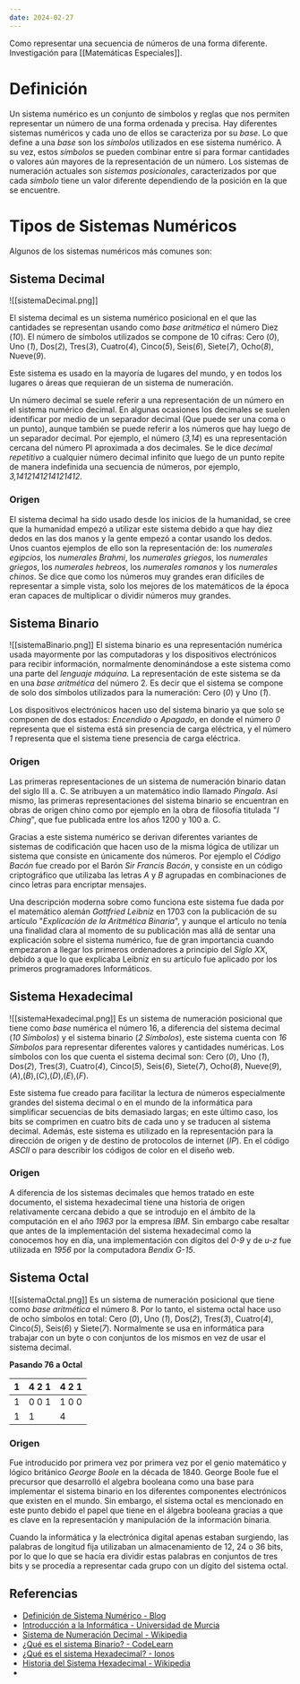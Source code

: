 ```yaml
---
date: 2024-02-27
---
```


Como representar una secuencia de números de una forma diferente. Investigación para [[Matemáticas Especiales]].
# Definición
Un sistema numérico es un conjunto de símbolos y reglas que nos permiten representar un número de una forma ordenada y precisa. Hay diferentes sistemas numéricos y cada uno de ellos se caracteriza por su *base*. Lo que define a una *base* son los *símbolos* utilizados en ese sistema numérico. A su vez, estos *símbolos* se pueden combinar entre sí para formar cantidades o valores aún mayores de la representación de un número. Los sistemas de numeración actuales son *sistemas posicionales*, caracterizados por que cada *símbolo* tiene un valor diferente dependiendo de la posición en la que se encuentre.
# Tipos de Sistemas Numéricos
Algunos de los sistemas numéricos más comunes son:
## Sistema Decimal

![[sistemaDecimal.png]]

El sistema decimal es un sistema numérico posicional en el que las cantidades se representan usando como *base aritmética* el número Diez (*10*). El número de símbolos utilizados se compone de 10 cifras: Cero (*0*), Uno (*1*), Dos(*2*), Tres(*3*), Cuatro(*4*), Cinco(*5*), Seis(*6*), Siete(*7*), Ocho(*8*), Nueve(*9*).

Este sistema es usado en la mayoría de lugares del mundo, y en todos los lugares o áreas que requieran de un sistema de numeración.

Un número decimal se suele referir a una representación de un número en el sistema numérico decimal. En algunas ocasiones los decimales se suelen identificar por medio de un separador decimal (Que puede ser una coma o un punto), aunque también se puede referir a los números que hay luego de un separador decimal. Por ejemplo, el número (*3,14*) es una representación cercana del número PI aproximada a dos decimales. Se le dice *decimal repetitivo* a cualquier número decimal infinito que luego de un punto repite de manera indefinida una secuencia de números, por ejemplo, *3,1412141214121412*. 

### Origen
El sistema decimal ha sido usado desde los inicios de la humanidad, se cree que la humanidad empezó a utilizar este sistema debido a que hay diez dedos en las dos manos y la gente empezó a contar usando los dedos. Unos cuantos ejemplos de ello son la representación de: los *numerales egipcios*, los *numerales Brahmi*, los *numerales griegos*, los *numerales griegos*, los *numerales hebreos*, los *numerales romanos* y los *numerales chinos*. Se dice que como los números muy grandes eran difíciles de representar a simple vista, solo los mejores de los matemáticos de la época eran capaces de multiplicar o dividir números muy grandes.

## Sistema Binario
![[sistemaBinario.png]]
El sistema binario es una representación numérica usada mayormente por las computadoras y los dispositivos electrónicos para recibir información, normalmente denominándose a este sistema como una parte del *lenguaje máquina*. La representación de este sistema se da en una *base aritmética* del número 2. Es decir que el sistema se compone de solo dos símbolos utilizados para la numeración: Cero (*0*) y Uno (*1*).

Los dispositivos electrónicos hacen uso del sistema binario ya que solo se componen de dos estados: *Encendido* o *Apagado*, en donde el número *0* representa que el sistema está sin presencia de carga eléctrica, y el número *1* representa que el sistema tiene presencia de carga eléctrica.
### Origen
Las primeras representaciones de un sistema de numeración binario datan del siglo III a. C. Se atribuyen a un matemático indio llamado *Pingala*. Así mismo, las primeras representaciones del sistema binario se encuentran en obras de origen chino como por ejemplo en la obra de filosofía titulada "*I Ching*", que fue publicada entre los años 1200 y 100 a. C.

Gracias a este sistema numérico se derivan diferentes variantes de sistemas de codificación que hacen uso de la misma lógica de utilizar un sistema que consiste en únicamente dos números. Por ejemplo el *Código Bacón* fue creado por el Barón *Sir Francis Bacón*, y consiste en un código criptográfico que utilizaba las letras *A* y *B* agrupadas en combinaciones de cinco letras para encriptar mensajes.

Una descripción moderna sobre como funciona este sistema fue dada por el matemático alemán *Gottfried Leibniz* en 1703 con la publicación de su artículo "*Explicación de la Aritmética Binaria*", y aunque el artículo no tenía una finalidad clara al momento de su publicación mas allá de sentar una explicación sobre el sistema numérico, fue de gran importancia cuando empezaron a llegar los primeros ordenadores a principio del *Siglo XX*, debido a que lo que explicaba Leibniz en su artículo fue aplicado por los primeros programadores Informáticos.
## Sistema Hexadecimal

![[sistemaHexadecimal.png]]
Es un sistema de numeración posicional que tiene como *base* numérica el número 16, a diferencia del sistema decimal (*10 Símbolos*) y el sistema binario (*2 Símbolos*), este sistema cuenta con *16 Símbolos* para representar diferentes valores y cantidades numéricas. Los símbolos con los que cuenta el sistema decimal son: Cero (*0*), Uno (*1*), Dos(*2*), Tres(*3*), Cuatro(*4*), Cinco(*5*), Seis(*6*), Siete(*7*), Ocho(*8*), Nueve(*9*), (*A*),(*B*),(*C*),(*D*),(*E*),(*F*).

Este sistema fue creado para facilitar la lectura de números especialmente grandes del sistema decimal o en el mundo de la informática para simplificar secuencias de bits demasiado largas; en este último caso, los bits se comprimen en cuatro bits de cada uno y se traducen al sistema decimal. Además, este sistema es utilizado en la representación para la dirección de origen y de destino de protocolos de internet (*IP*). En el código *ASCII* o para describir los códigos de color en el diseño web.
### Origen
A diferencia de los sistemas decimales que hemos tratado en este documento, el sistema hexadecimal tiene una historia de origen relativamente cercana debido a que se introdujo en el ámbito de la computación en el año *1963* por la empresa *IBM*. Sin embargo cabe resaltar que antes de la implementación del sistema hexadecimal como la conocemos hoy en día, una implementación con dígitos del *0-9* y de *u-z* fue utilizada en *1956* por la computadora *Bendix G-15*.
## Sistema Octal

![[sistemaOctal.png]]
Es un sistema de numeración posicional que tiene como *base aritmética* el número 8. Por lo tanto, el sistema octal hace uso de ocho símbolos en total: Cero (*0*), Uno (*1*), Dos(*2*), Tres(*3*), Cuatro(*4*), Cinco(*5*), Seis(*6*) y Siete(*7*). Normalmente se usa en informática para trabajar con un byte o con conjuntos de los mismos en vez de usar el sistema decimal.

**Pasando 76 a Octal**

| 1 | 4 2 1 | 4 2 1 |
| ---- | ---- | ---- |
| 1 | 0 0 1 | 1 0 0 |
| 1 | 1 | 4 |

### Origen
Fue introducido por primera vez por primera vez por el genio matemático y lógico británico *George Boole* en la década de 1840. George Boole fue el precursor que desarrolló el algebra booleana como una base para implementar el sistema binario en los diferentes componentes electrónicos que existen en el mundo. Sin embargo, el sistema octal es mencionado en este punto debido el papel que tiene en el álgebra booleana gracias a que es clave en la representación y manipulación de la información binaria.

Cuando la informática y la electrónica digital apenas estaban surgiendo, las palabras de longitud fija utilizaban un almacenamiento de 12, 24 o 36 bits, por lo que lo que se hacía era dividir estas palabras en conjuntos de tres bits y se procedía a representar cada grupo con un dígito del sistema octal.


## Referencias
- [Definición de Sistema Numérico - Blog](https://trabajoenequipoitq.wixsite.com/matematicas-discreta/11-sistemas-numricos)
- [Introducción a la Informática - Universidad de Murcia](https://www.um.es/docencia/barzana/II/Ii05.html#:~:text=Se%20define%20un%20sistema%20de,se%20utilizan%20para%20la%20representaci%C3%B3n.)
- [Sistema de Numeración Decimal - Wikipedia](https://es.wikipedia.org/wiki/Sistema_de_numeraci%C3%B3n_decimal#:~:text=Excepto%20en%20ciertas%20culturas%2C%20es,de%20un%20sistema%20de%20numeraci%C3%B3n.)
- [¿Qué es el sistema Binario? - CodeLearn](https://codelearn.es/blog/que-es-el-sistema-binario/#:~:text=El%20sistema%20binario%2C%20popularmente%20conocido,el%200%20y%20el%201.)
- [¿Qué es el sistema Hexadecimal? - Ionos](https://www.ionos.es/digitalguide/servidores/know-how/sistema-hexadecimal/#:~:text=Contin%C3%BAa-,%C2%BFQu%C3%A9%20es%20el%20sistema%20hexadecimal%3F,tiene%20como%20base%20el%2016.)
- [Historia del Sistema Hexadecimal - Wikipedia](https://es.wikipedia.org/wiki/Sistema_hexadecimal#:~:text=Por%20ejemplo%3A%203E0A16%20%3D%203,la%20computadora%20Bendix%20G%2D15.)
- 